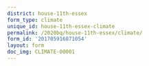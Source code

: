 ```yaml
---
district: house-11th-essex
form_type: climate
unique_id: house-11th-essex-climate
permalink: /2020bq/house-11th-essex/climate/
form_id: '201705916871054'
layout: form
doc_img: CLIMATE-00001
---
```

